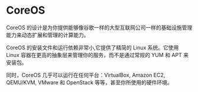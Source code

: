 # CoreOS

CoreOS 的设计是为你提供能够像谷歌一样的大型互联网公司一样的基础设施管理能力来动态扩展和管理的计算能力。

CoreOS 的安装文件和运行依赖非常小,它提供了精简的 Linux 系统。它使用 Linux 容器在更高的抽象层来管理你的服务，而不是通过常规的 YUM 和 APT 来安装包。

同时，CoreOS 几乎可以运行在任何平台：VirtualBox, Amazon EC2, QEMU/KVM, VMware 和 OpenStack 等等，甚至你所使用的硬件环境。
